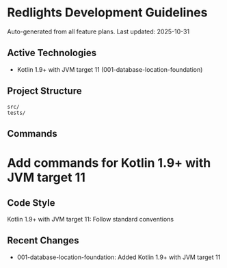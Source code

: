 # Redlights Development Guidelines

Auto-generated from all feature plans. Last updated: 2025-10-31

## Active Technologies

- Kotlin 1.9+ with JVM target 11 (001-database-location-foundation)

## Project Structure

```text
src/
tests/
```

## Commands

# Add commands for Kotlin 1.9+ with JVM target 11

## Code Style

Kotlin 1.9+ with JVM target 11: Follow standard conventions

## Recent Changes

- 001-database-location-foundation: Added Kotlin 1.9+ with JVM target 11

<!-- MANUAL ADDITIONS START -->
<!-- MANUAL ADDITIONS END -->
